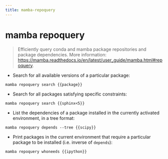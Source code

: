 ```yaml
---
title: mamba-repoquery
---
```

# mamba repoquery

> Efficiently query conda and mamba package repositories and package dependencies.
> More information: <https://mamba.readthedocs.io/en/latest/user_guide/mamba.html#repoquery>.

- Search for all available versions of a particular package:

`mamba repoquery search {{package}}`

- Search for all packages satisfying specific constraints:

`mamba repoquery search {{sphinx<5}}`

- List the dependencies of a package installed in the currently activated environment, in a tree format:

`mamba repoquery depends --tree {{scipy}}`

- Print packages in the current environment that require a particular package to be installed (i.e. inverse of `depends`):

`mamba repoquery whoneeds {{ipython}}`
